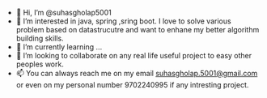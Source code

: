 - 👋 Hi, I’m @suhasgholap5001
- 👀 I’m interested in java, spring ,sring boot. I love to solve various problem based on datastrucutre and want to enhane my better algorithm building skills.
- 🌱 I’m currently learning ...
- 💞️ I’m looking to collaborate on any real life useful project to easy other peoples work.
- 📫 You can always reach me on my email suhasgholap.5001@gmail.com or even on my personal number 9702240995 if any intresting project.

<!---
suhasgholap5001/suhasgholap5001 is a ✨ special ✨ repository because its `README.md` (this file) appears on your GitHub profile.
You can click the Preview link to take a look at your changes.
--->
